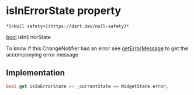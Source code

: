 


# isInErrorState property




    *[<Null safety>](https://dart.dev/null-safety)*




[bool](https://api.flutter.dev/flutter/dart-core/bool-class.html) isInErrorState
  




<p>To know if this ChangeNotifier had an error
see <a href="../../providers_power_trait_provider/PowerTraitProvider/getErrorMessage.md">getErrorMessage</a> to get the accomponying error message</p>



## Implementation

```dart
bool get isInErrorState => _currentState == WidgetState.error;
```








